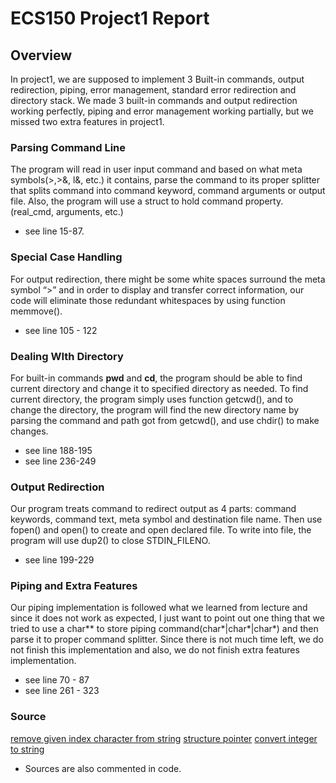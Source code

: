 # ECS150 Project1 Report

## Overview
In project1, we are supposed to implement 3 Built-in commands, output 
redirection, piping, error management, standard error redirection and directory 
stack. We made 3 built-in commands and output redirection working perfectly, 
piping and error management working partially, but we missed two extra features 
in project1.

### Parsing Command Line
The program will read in user input command and based on what meta symbols(>,>&,
 l&, etc.) it contains, parse the command to its proper splitter that splits 
command into command keyword, command arguments or output file. Also, the 
program will use a struct to hold command property. (real_cmd, arguments, etc.)
* see line 15-87.

### Special Case Handling
For output redirection, there might be some white spaces surround the meta 
symbol “>” and in order to display and transfer correct information, our code 
will eliminate those redundant whitespaces by using function memmove().
* see line 105 - 122 

### Dealing WIth Directory
For built-in commands **pwd** and **cd**, the program should be able to find 
current directory and change it to specified directory as needed. To find 
current directory, the program simply uses function getcwd(), and to change the 
directory, the program will find the new directory name by parsing the command 
and path got from getcwd(), and use chdir() to make changes.
* see line 188-195 
* see line 236-249

### Output Redirection
Our program treats command to redirect output as 4 parts: command keywords, 
command text, meta symbol and destination file name. Then use fopen() and 
open() to create and open declared file. To write into file, the program will 
use dup2() to close STDIN_FILENO.
* see line 199-229

### Piping and Extra Features
Our piping implementation is followed what we learned from lecture and since it 
does not work as expected, I just want to point out one thing that we tried to 
use a char** to store piping command(char*|char*|char*) and then parse it to 
proper command splitter. Since there is not much time left, we do not finish 
this implementation and also, we do not finish extra features implementation.
* see line 70 - 87
* see line 261 - 323

### Source
[remove given index character from string](https://stackoverflow.com/questions/5457608/how-to-remove-the-character-at-a-given-index-from-a-string-in-c)
[structure pointer](https://www.programiz.com/c-programming/c-structures-pointers)
[convert integer to string](https://stackoverflow.com/questions/8257714/how-to-convert-an-int-to-string-in-c)
* Sources are also commented in code.

